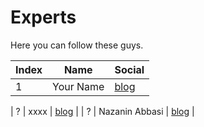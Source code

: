 # Experts

Here you can follow these guys.

| Index | Name | Social |
| ------ | ------ | ------ |
| 1 | Your Name | [blog](https://balabalbla)|









| ? | xxxx | [blog](https://balabalbla) |
| ? | Nazanin Abbasi | [blog](https://www.linkedin.com/in/n-abbasi/) |
